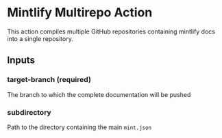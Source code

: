 # Mintlify Multirepo Action

This action compiles multiple GitHub repositories containing mintlify docs into a single repository.

## Inputs

### target-branch (required)

The branch to which the complete documentation will be pushed

### subdirectory

Path to the directory containing the main `mint.json`
